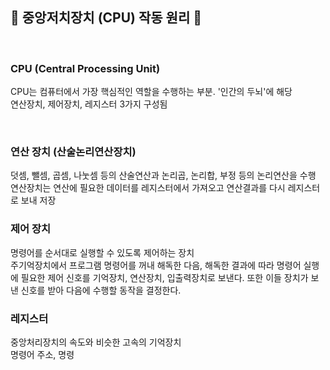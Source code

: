 ##  📃   중앙저치장치 (CPU) 작동 원리  📃 

<br>

### CPU (Central Processing Unit)   

CPU는 컴퓨터에서 가장 핵심적인 역할을 수행하는 부분. '인간의 두뇌'에 해당   
연산장치, 제어장치, 레지스터 3가지 구성됨      

<br>

### 연산 장치 (산술논리연산장치)
덧셈, 뺄셈, 곱셈, 나눗셈 등의 산술연산과 논리곱, 논리합, 부정 등의 논리연산을 수행     
연산장치는 연산에 필요한 데이터를 레지스터에서 가져오고 연산결과를 다시 레지스터로 보내 저장    

### 제어 장치
명령어를 순서대로 실행할 수 있도록 제어하는 장치    
주기억장치에서 프로그램 명령어를 꺼내 해독한 다음, 해독한 결과에 따라 명령어 실행에 필요한 제어 신호를 기억장치, 연산장치, 입출력장치로 보낸다. 또한 이들 장치가 보낸 신호를 받아 다음에 수행할 동작을 결정한다.    

### 레지스터
중앙처리장치의 속도와 비슷한 고속의 기억장치        
명령어 주소, 명령 